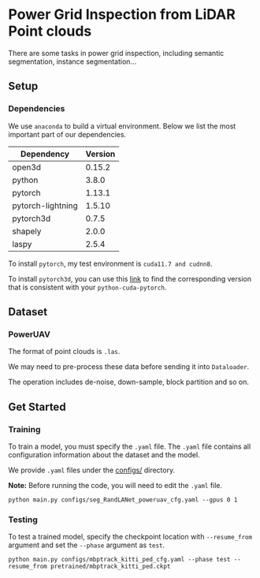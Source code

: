 # Power Grid Inspection from LiDAR Point clouds

There are some tasks in power grid inspection, including semantic segmentation, instance segmentation...

## Setup
### Dependencies
We use `anaconda` to build a virtual environment. Below we list the most important part of our dependencies. 

| Dependency        | Version                    |
| ----------------- | -------------------------- |
| open3d            | 0.15.2                     |
| python            | 3.8.0                      |
| pytorch           | 1.13.1 |
| pytorch-lightning | 1.5.10                     |
| pytorch3d         | 0.7.5                      |
| shapely           | 2.0.0                      |
| laspy             | 2.5.4                     |

To install `pytorch`, my test environment is `cuda11.7 and cudnn8`.

To install `pytorch3d`, you can use this [link](https://anaconda.org/pytorch3d/pytorch3d/files) to find the corresponding version that is consistent with your `python-cuda-pytorch`.


## Dataset
### PowerUAV
The format of point clouds is `.las`. 

We may need to pre-process these data before sending it into `Dataloader`. 

The operation includes de-noise, down-sample, block partition and so on.


## Get Started
### Training

To train a model, you must specify the `.yaml` file. 
The `.yaml` file contains all configuration information about the dataset and the model. 

We provide `.yaml` files under the [configs/](./configs) directory. 

**Note:** Before running the code, you will need to edit the `.yaml` file.

```
python main.py configs/seg_RandLANet_poweruav_cfg.yaml --gpus 0 1
```

### Testing

To test a trained model, specify the checkpoint location with `--resume_from` argument and set the `--phase` argument as `test`.

```
python main.py configs/mbptrack_kitti_ped_cfg.yaml --phase test --resume_from pretrained/mbptrack_kitti_ped.ckpt
```



